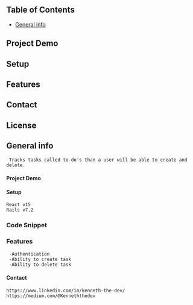 

## Table of Contents

* [General info](#general-info)
     
     
##   Project Demo 

##   Setup
##   Features 
##   Contact 
##   License



##   General info 

     Tracks tasks called to-do's than a user will be able to create and delete. 
     
####  Project Demo 

####   Setup

    React v15 
    Rails v7.2
    


### Code Snippet
###  Features
     -Authentication 
     -Ability to create task
     -Ability to delete task
     


####   Contact 
    
    https://www.linkedin.com/in/kenneth-the-dev/
    https://medium.com/@Kenneththedev

